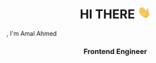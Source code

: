 <h1 align="center">HI THERE <img src="wave.gif" width="30px"></h1>, I'm Amal Ahmed</h1>
<h3 align="center">Frontend Engineer</h3>

<!--
**AmalAhmedibrahim/AmalAhmedibrahim** is a ✨ _special_ ✨ repository because its `README.md` (this file) appears on your GitHub profile.

Here are some ideas to get you started:

- 🔭 I’m currently working on ...
- 🌱 I’m currently learning ...
- 👯 I’m looking to collaborate on ...
- 🤔 I’m looking for help with ...
- 💬 Ask me about ...
- 📫 How to reach me: ...
- 😄 Pronouns: ...
- ⚡ Fun fact: ...
-->
